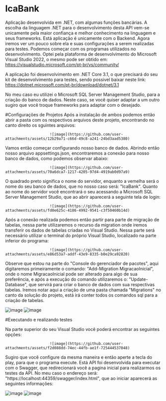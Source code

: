 # IcaBank

  Aplicação desenvolvida em .NET, com algumas funções bancárias. A escolha da linguagem .NET para o desenvolvimento desta API vem-se unicamente pela maior confiança e melhor conhecimento na linguagem e seus frameworks.
Está aplicação é unicamente com o Backend. Agora iremos ver um pouco sobre ela e suas configurações a serem realizadas para testes.
Podemos começar com os programas utilizados no desenvolvimento. Optei pela plataforma de desenvolvimento do Microsoft Visual Studio 2022, o mesmo pode ser obtido em: 
                                            https://visualstudio.microsoft.com/pt-br/vs/community/

  A aplicação foi desenvolvimento em .NET Core 3.1, o que precisará do seu kit de desenvolvimento para testes, sendo possivel baixar neste link:
                                            https://dotnet.microsoft.com/pt-br/download/dotnet/3.1

  No meu caso eu utilizei o Microsoft SQL Server Management Studio, para a criação do banco de dados. Neste caso, se você quiser adaptar a um outro sugiro que você troque frameworks para adaptar com o desejado.

#Configurações de Projetos
  Após a instalação de ambos podemos então abrir a pasta com os respectivos arquivos deste projeto, encontrando no canto direito os sguintes arquivos:

                        ![image](https://github.com/user-attachments/assets/12b29a71-c66d-49c8-a241-24bd3aad5380)

  Vamos então começar configurando nosso banco de dados. Abrindo então nosso arquivo appsettings.json, encontraremos a conexão para nosso banco de dados, como podemos observar abaixo:

                        ![image](https://github.com/user-attachments/assets/70a6dca7-1217-4205-97d4-4919ab0d97a9)

  O quadrado preto significa o nome do servidor, enquanto a vemelha será o nome do seu banco de dados, que no nosso caso será: "IcaBank". Quanto ao nome do servidor você encontrará o seu acessando a Microsoft SQL Server
Management Studio, que ao abrir aparecerá a seguinte tela de login:

                        ![image](https://github.com/user-attachments/assets/fd0e625c-4186-4992-9541-c3f50460b14d)

  Após a conexão realizada podemos então partir para parte de migração de tabelas, nessa parte utilizaremos o recurso da migration onde iremos transferir os dados de tabelas criadas no Visual Studio. Nessa parte será
necessário utilizar o terminal do próprio Visual Studio, localizado na parte inferior do programa:

                        ![image](https://github.com/user-attachments/assets/e86d53a7-addf-43e9-8335-b0e29ca92820)

Observe que estou na parte do "Console do gerenciador de pacotes", aqui digitaremos primeiramente o comando: "Add-Migration MigracaoInicial", onde o nome MigracaoInicial pode ser alterado para algo de sua
preferência, e após a execução do comando utilizaremos o: "Update-Database", que servirá para criar o banco de dados com sua respectivas tabelas. Iremos notar aqui a criação de uma pasta chamada "Migrations" no 
canto da solução do projeto, está irá conter todos os comandos sql para a criação de tabelas.

![image](https://github.com/user-attachments/assets/e0a4f710-4bd6-40af-9a54-5d7e62657baf)        ![image](https://github.com/user-attachments/assets/c5a1b850-dfa5-49b9-97f5-39076bca4dbc)

#Executando e realizando testes

Na parte superior do seu Visual Studio você poderá encontrar as seguintes opções:

                        ![image](https://github.com/user-attachments/assets/f2d088dd-74ec-44fb-ae1f-725444537048)

Sugiro que você configure da mesma maneira e então aperte a tecla do play, para que o programa execute. Está API foi desenvolvida para executar com o Swagger, que redirecionará você a pagina inicial para realizarmos
os testes da API. No meu caso o endereço será: "https://localhost:44359/swagger/index.html", que ao iniciar aparecerá as seguintes informações:

![image](https://github.com/user-attachments/assets/0a631246-8ac3-483b-bdf6-adaf2229e14e)        ![image](https://github.com/user-attachments/assets/d473ecaf-f452-47da-9523-62c0b8a4cf80)


